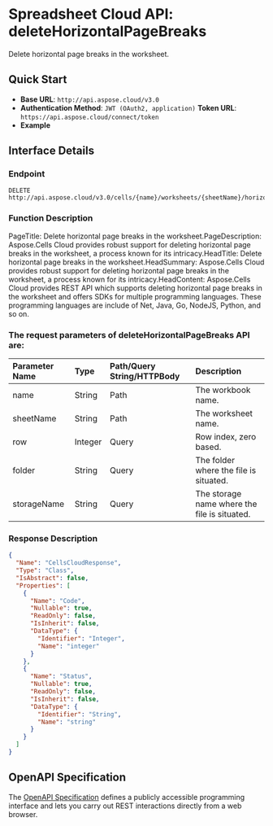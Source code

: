 # **Spreadsheet Cloud API: deleteHorizontalPageBreaks**

Delete horizontal page breaks in the worksheet. 


## **Quick Start**

- **Base URL**: `http://api.aspose.cloud/v3.0`
- **Authentication Method**: `JWT (OAuth2, application)`  **Token URL**: `https://api.aspose.cloud/connect/token`
- **Example** 

## **Interface Details**

### **Endpoint** 

```
DELETE http://api.aspose.cloud/v3.0/cells/{name}/worksheets/{sheetName}/horizontalpagebreaks
```
### **Function Description**
PageTitle: Delete horizontal page breaks in the worksheet.PageDescription: Aspose.Cells Cloud provides robust support for deleting horizontal page breaks in the worksheet, a process known for its intricacy.HeadTitle: Delete horizontal page breaks in the worksheet.HeadSummary: Aspose.Cells Cloud provides robust support for deleting horizontal page breaks in the worksheet, a process known for its intricacy.HeadContent: Aspose.Cells Cloud provides REST API which supports deleting horizontal page breaks in the worksheet and offers SDKs for multiple programming languages. These programming languages are include of Net, Java, Go, NodeJS, Python, and so on.

### The request parameters of **deleteHorizontalPageBreaks** API are: 

| Parameter Name | Type | Path/Query String/HTTPBody | Description | 
| :- | :- | :- |:- | 
|name|String|Path|The workbook name.|
|sheetName|String|Path|The worksheet name.|
|row|Integer|Query|Row index, zero based.|
|folder|String|Query|The folder where the file is situated.|
|storageName|String|Query|The storage name where the file is situated.|

### **Response Description**
```json
{
  "Name": "CellsCloudResponse",
  "Type": "Class",
  "IsAbstract": false,
  "Properties": [
    {
      "Name": "Code",
      "Nullable": true,
      "ReadOnly": false,
      "IsInherit": false,
      "DataType": {
        "Identifier": "Integer",
        "Name": "integer"
      }
    },
    {
      "Name": "Status",
      "Nullable": true,
      "ReadOnly": false,
      "IsInherit": false,
      "DataType": {
        "Identifier": "String",
        "Name": "string"
      }
    }
  ]
}
```


## OpenAPI Specification

The [OpenAPI Specification](https://reference.aspose.cloud/cells/#/PageBreaksController/DeleteHorizontalPageBreaks) defines a publicly accessible programming interface and lets you carry out REST interactions directly from a web browser.

